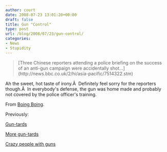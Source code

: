 ```yaml
---
author: court
date: 2008-07-23 13:01:20+00:00
draft: false
title: Gun "Control"
type: post
url: /blog/2008/07/23/gun-control/
categories:
- News
- Stupidity
---
```


<blockquote>[Three Chinese reporters attending a police briefing on the success of an anti-gun campaign were accidentally shot...](http://news.bbc.co.uk/2/hi/asia-pacific/7514322.stm)</blockquote>


Ah the sweet, hot taste of irony.Â  Definitely feel sorry for the reporters though.Â  In everybody's defense, the gun was home made and probably not covered by the police officer's training.

From [Boing Boing](http://feeds.feedburner.com/~r/boingboing/iBag/~3/339213607/three-reporters-shot.html).

Previously:

[Gun-tards](http://www.vallentyne.com/blog/2008/05/22/rampant-gun-tards/)

[More gun-tards](http://www.vallentyne.com/blog/2008/05/23/gun-tards-part-2/)

[Crazy people with guns](http://www.vallentyne.com/blog/2008/06/10/openly-displaying-your-contempt-for-civilization/)
